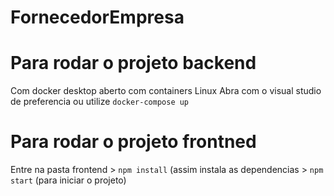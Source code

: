 # FornecedorEmpresa
# Para rodar o projeto backend
Com docker desktop aberto com containers Linux
Abra com o visual studio de preferencia ou utilize `docker-compose up`

# Para rodar o projeto frontned
Entre na pasta frontend > `npm install` (assim instala as dependencias > `npm start` (para iniciar o projeto)
